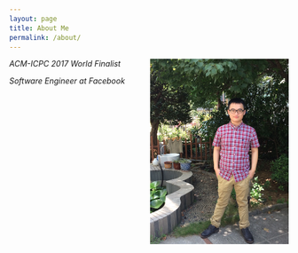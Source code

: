 ```yaml
---
layout: page
title: About Me
permalink: /about/
---
```

<img style="float: right;" src="/assets/profile.JPG" width="250" />

*ACM-ICPC 2017 World Finalist*

*Software Engineer at Facebook*
